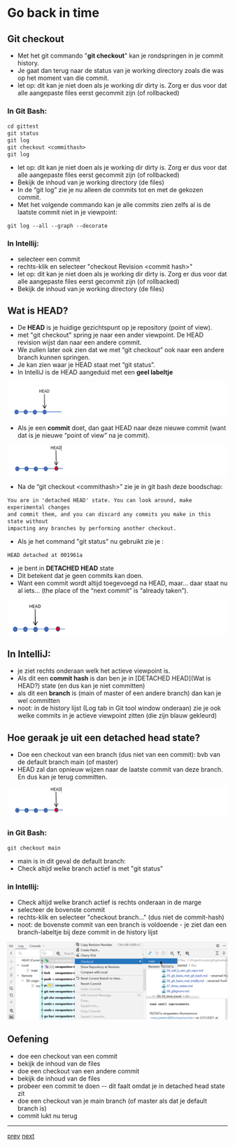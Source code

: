 # Go back in time 

## Git checkout 
* Met het git commando "**git checkout**" kan je rondspringen in je commit history.
* Je gaat dan terug naar de status van je working directory zoals die was op het moment van die commit.
* let op: dit kan je niet doen als je working dir dirty is. Zorg er dus voor dat alle aangepaste files eerst gecommit zijn (of rollbacked) 

### In Git Bash: 
  ```
  cd gittest
  git status
  git log
  git checkout <commithash>
  git log
  ```

* let op: dit kan je niet doen als je working dir dirty is. Zorg er dus voor dat alle aangepaste files eerst gecommit zijn (of rollbacked)
* Bekijk de inhoud van je working directory (de files) 
* In de “git log” zie je nu alleen de commits tot en met de gekozen commit.
* Met het volgende commando kan je alle commits zien zelfs al is de laatste commit niet in je viewpoint: 
```
git log --all --graph --decorate
```

### In Intellij: 
* selecteer een commit 
* rechts-klik en selecteer "checkout Revision \<commit hash>" 
* let op: dit kan je niet doen als je working dir dirty is. Zorg er dus voor dat alle aangepaste files eerst gecommit zijn (of rollbacked)
* Bekijk de inhoud van je working directory (de files)

## Wat is HEAD? 

* De **HEAD** is je huidige gezichtspunt op je repository (point of view).
* met "git checkout" spring je naar een ander viewpoint. De HEAD revision wijst dan naar een andere commit. 
* We zullen later ook zien dat we met “git checkout” ook naar een andere branch kunnen springen.
* Je kan zien waar je HEAD staat met “git status”.
* In IntelliJ is de HEAD aangeduid met een **geel labeltje**

![checkout_head.png](images/checkout_head.png)

* Als je een **commit** doet, dan gaat HEAD naar deze nieuwe commit (want dat is je nieuwe
“point of view” na je commit).

![checkout_head_na_commit.png](images/checkout_head_na_commit.png)

* Na de “git checkout \<commithash>” zie je in git bash deze boodschap:

```
You are in 'detached HEAD' state. You can look around, make experimental changes
and commit them, and you can discard any commits you make in this state without
impacting any branches by performing another checkout.
```

* Als je het command "git status" nu gebruikt zie je : 
```
HEAD detached at 001961a
```

* je bent in **DETACHED HEAD** state 
* Dit betekent dat je geen commits kan doen.
* Want een commit wordt altijd toegevoegd na HEAD, maar… daar staat nu al iets… (the place
of the “next commit” is “already taken”).

![checkout_head_detached.png](images/checkout_head_detached.png)

## In IntelliJ: 
* je ziet rechts onderaan welk het actieve viewpoint is. 
* Als dit een **commit hash** is dan ben je in [DETACHED HEAD](Wat is HEAD?) state (en dus kan je niet committen) 
* als dit een **branch** is (main of master of een andere branch) dan kan je wel committen 
* noot: in de history lijst (Log tab in Git tool window onderaan) zie je ook welke commits in je actieve viewpoint zitten (die zijn blauw gekleurd)

## Hoe geraak je uit een detached head state? 
* Doe een checkout van een branch (dus niet van een commit): bvb van de default branch main (of master)
* HEAD zal dan opnieuw wijzen naar de laatste commit van deze branch. En dus kan je terug committen.

![checkout_head_na_commit.png](images/checkout_head_na_commit.png)

### in Git Bash:
```
git checkout main
```

* main is in dit geval de default branch:
* Check altijd welke branch actief is met "git status"


### in Intellij: 
* Check altijd welke branch actief is rechts onderaan in de marge  
* selecteer de bovenste commit
* rechts-klik en selecteer "checkout branch..." (dus niet de commit-hash)
* noot: de bovenste commit van een branch is voldoende - je ziet dan een branch-labeltje bij deze commit in de history lijst

![checkout_branch_intellij.png](images/checkout_branch_intellij.png)


## Oefening
* doe een checkout van een commit 
* bekijk de inhoud van de files 
* doe een checkout van een andere commit 
* bekijk de inhoud van de files
* probeer een commit te doen -- dit faalt omdat je in detached head state zit
* doe een checkout van je main branch (of master als dat je default branch is)
* commit lukt nu terug 

---
[prev](01_history.md)
[next](03_undo_changes.md)
